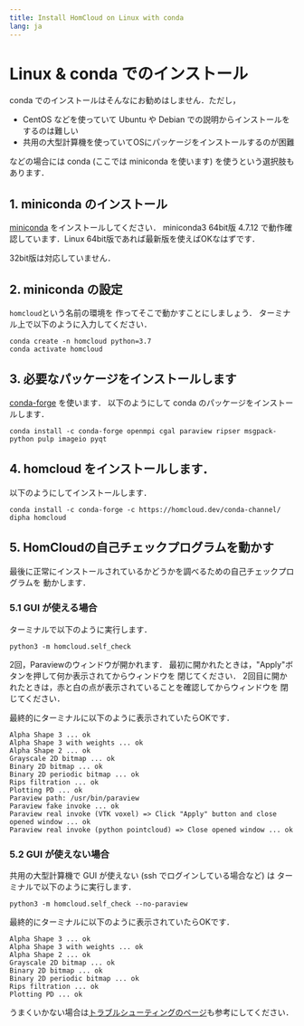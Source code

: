 ```yaml
---
title: Install HomCloud on Linux with conda
lang: ja
---
```


# Linux & conda でのインストール

conda でのインストールはそんなにお勧めはしません．ただし，

* CentOS などを使っていて Ubuntu や Debian での説明からインストールをするのは難しい
* 共用の大型計算機を使っていてOSにパッケージをインストールするのが困難

などの場合には conda (ここでは miniconda を使います) を使うという選択肢もあります．

## 1. miniconda のインストール

[miniconda](https://docs.conda.io/en/latest/miniconda.html) をインストールしてください．
miniconda3 64bit版 4.7.12 で動作確認しています．Linux 64bit版であれば最新版を使えばOKなはずです．

32bit版は対応していません．


## 2. miniconda の設定
`homcloud`という名前の環境を
作ってそこで動かすことにしましょう．
ターミナル上で以下のように入力してください．

    conda create -n homcloud python=3.7
    conda activate homcloud

## 3. 必要なパッケージをインストールします

[conda-forge](https://conda-forge.org/) を使います．
以下のようにして conda のパッケージをインストールします．

    conda install -c conda-forge openmpi cgal paraview ripser msgpack-python pulp imageio pyqt

## 4. homcloud をインストールします．

以下のようにしてインストールします．

    conda install -c conda-forge -c https://homcloud.dev/conda-channel/ dipha homcloud

## 5. HomCloudの自己チェックプログラムを動かす

最後に正常にインストールされているかどうかを調べるための自己チェックプログラムを
動かします．

### 5.1 GUI が使える場合

ターミナルで以下のように実行します．

    python3 -m homcloud.self_check

2回，Paraviewのウィンドウが開かれます．
最初に開かれたときは，"Apply"ボタンを押して何か表示されてからウィンドウを
閉じてください．
2回目に開かれたときは，赤と白の点が表示されていることを確認してからウィンドウを
閉じてください．

最終的にターミナルに以下のように表示されていたらOKです．

    Alpha Shape 3 ... ok
    Alpha Shape 3 with weights ... ok
    Alpha Shape 2 ... ok
    Grayscale 2D bitmap ... ok
    Binary 2D bitmap ... ok
    Binary 2D periodic bitmap ... ok
    Rips filtration ... ok
    Plotting PD ... ok
    Paraview path: /usr/bin/paraview
    Paraview fake invoke ... ok
    Paraview real invoke (VTK voxel) => Click "Apply" button and close opened window ... ok
    Paraview real invoke (python pointcloud) => Close opened window ... ok

### 5.2 GUI が使えない場合

共用の大型計算機で GUI が使えない (ssh でログインしている場合など) は
ターミナルで以下のように実行します．

    python3 -m homcloud.self_check --no-paraview

最終的にターミナルに以下のように表示されていたらOKです．

    Alpha Shape 3 ... ok
    Alpha Shape 3 with weights ... ok
    Alpha Shape 2 ... ok
    Grayscale 2D bitmap ... ok
    Binary 2D bitmap ... ok
    Binary 2D periodic bitmap ... ok
    Rips filtration ... ok
    Plotting PD ... ok

うまくいかない場合は[トラブルシューティングのページ](/faq.html)も参考にしてください．
